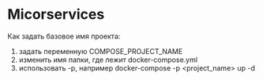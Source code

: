 # Micorservices

Как задать базовое имя проекта:
1. задать переменную COMPOSE_PROJECT_NAME
2. изменить имя папки, где лежит docker-compose.yml
3. использовать -p, например docker-compose -p <project_name> up -d
